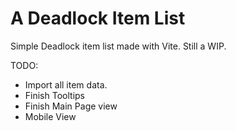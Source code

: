 # A Deadlock Item List

Simple Deadlock item list made with Vite. Still a WIP.


TODO: 
- Import all item data.
- Finish Tooltips
- Finish Main Page view
- Mobile View
